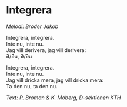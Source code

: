 # Integrera
*Melodi: Broder Jakob*

Integrera, integrera.  
Inte nu, inte nu.  
Jag vill derivera, jag vill derivera:  
∂/∂u, ∂/∂u  

Integrera, integrera.  
Inte nu, inte nu.  
Jag vill dricka mera, jag vill dricka mera:  
Ta den nu, ta den nu.  

*Text: P. Broman & K. Moberg, D-sektionen KTH*
